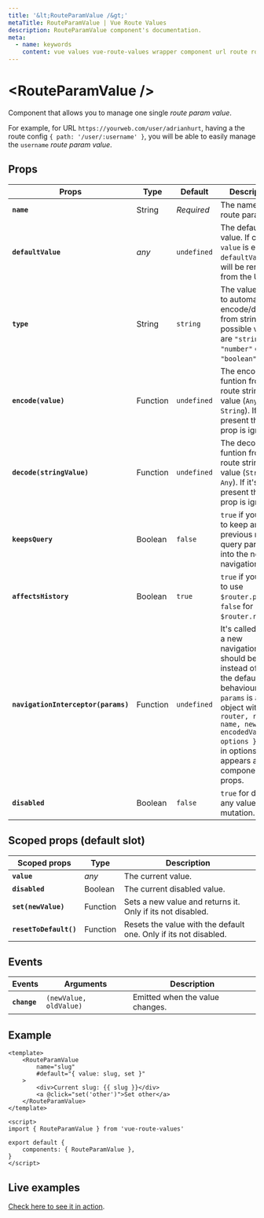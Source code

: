 ```yaml
---
title: '&lt;RouteParamValue /&gt;'
metaTitle: RouteParamValue | Vue Route Values
description: RouteParamValue component's documentation.
meta:
  - name: keywords
    content: vue values vue-route-values wrapper component url route router param
---
```


# &lt;RouteParamValue /&gt;

Component that allows you to manage one single _route param value_.

For example, for URL `https://yourweb.com/user/adrianhurt`, having a the route config `{ path: '/user/:username' }`, you will be able to easily manage the `username` _route param value_.

## Props
| Props         						| Type      | Default		| Description |
| ------------------------------------- | --------- | ------------- | ---- |
| **`name`**							| String	| *Required*	| The name of the route param. |
| **`defaultValue`**					| *any*		| `undefined`	| The default value. If current `value` is equal to `defaultValue` it will be removed from the URL. |
| **`type`**							| String	| `string`		| The value's type to automatically encode/decode from string. The possible values are `"string"`, `"number"` or `"boolean"`. |
| **`encode(value)`**					| Function	| `undefined` 	| The encode funtion from the route string value (`Any => String`). If it's present the `type` prop is ignored. |
| **`decode(stringValue)`**				| Function	| `undefined` 	| The decode funtion from the route string value (`String => Any`). If it's present the `type` prop is ignored. |
| **`keepsQuery`**						| Boolean	| `false` 		| `true` if you want to keep any previous route query param into the new navigation. |
| **`affectsHistory`**					| Boolean	| `true` 		| `true` if you want to use `$router.push`. `false` for `$router.replace`. |
| **`navigationInterceptor(params)`**	| Function	| `undefined` 	| It's called when a new navigation should be place instead of using the default behaviour. The `params` is an object with `{ router, route, name, newValue, encodedValue, options }` where in options appears all the component's props. |
| **`disabled`**						| Boolean	| `false` 		| `true` for disable any value mutation. |

## Scoped props (default slot)
| Scoped props         		| Type    	| Description |
| ------------------------- | --------- | ---- |
| **`value`**				| *any*		| The current value. |
| **`disabled`**			| Boolean	| The current disabled value. |
| **`set(newValue)`**		| Function	| Sets a new value and returns it. Only if its not disabled. |
| **`resetToDefault()`**	| Function	| Resets the value with the default one. Only if its not disabled. |

## Events
| Events        | Arguments					| Description |
| ------------- | ------------------------- | ---- |
| **`change`**	| `(newValue, oldValue)`	| Emitted when the value changes. |

## Example

```vue {2-8}
<template>
	<RouteParamValue
		name="slug"
		#default="{ value: slug, set }"
	>
		<div>Current slug: {{ slug }}</div>
		<a @click="set('other')">Set other</a>
	</RouteParamValue>
</template>

<script>
import { RouteParamValue } from 'vue-route-values'

export default {
	components: { RouteParamValue },
}
</script>
```

## Live examples

[Check here to see it in action](https://adrianhurt.github.io/vue-route-values-examples/route-param-value/1).
